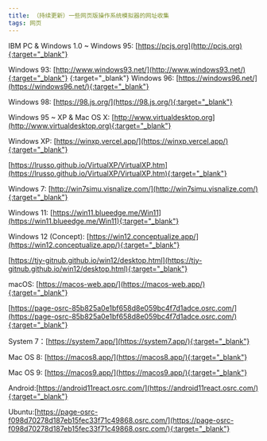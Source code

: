 ```yaml
---
title: （持续更新）一些网页版操作系统模拟器的网址收集
tags: 网页
---
```


IBM PC & Windows 1.0 ~ Windows 95: [https://pcjs.org](http://pcjs.org){:target="_blank"}

Windows 93: [http://www.windows93.net/](http://www.windows93.net/){:target="_blank"}
{:target="_blank"}
Windows 96: [https://windows96.net/](https://windows96.net/){:target="_blank"}

Windows 98: [https://98.js.org/](https://98.js.org/){:target="_blank"}

Windows 95 ~ XP & Mac OS X: [http://www.virtualdesktop.org](http://www.virtualdesktop.org){:target="_blank"}

Windows XP: [https://winxp.vercel.app/](https://winxp.vercel.app/){:target="_blank"}

[https://lrusso.github.io/VirtualXP/VirtualXP.htm](https://lrusso.github.io/VirtualXP/VirtualXP.htm){:target="_blank"}

Windows 7: [http://win7simu.visnalize.com/](http://win7simu.visnalize.com/){:target="_blank"}

Windows 11: [https://win11.blueedge.me/Win11](https://win11.blueedge.me/Win11){:target="_blank"}

Windows 12 (Concept): [https://win12.conceptualize.app/](https://win12.conceptualize.app/){:target="_blank"}

[https://tjy-gitnub.github.io/win12/desktop.html](https://tjy-gitnub.github.io/win12/desktop.html){:target="_blank"}

macOS: [https://macos-web.app/](https://macos-web.app/){:target="_blank"}

[https://page-osrc-85b825a0e1bf658d8e059bc4f7d1adce.osrc.com/](https://page-osrc-85b825a0e1bf658d8e059bc4f7d1adce.osrc.com/){:target="_blank"}

System 7：[https://system7.app/](https://system7.app/){:target="_blank"}

Mac OS 8: [https://macos8.app/](https://macos8.app/){:target="_blank"}

Mac OS 9: [https://macos9.app/](https://macos9.app/){:target="_blank"}

Android:[https://android11react.osrc.com/](https://android11react.osrc.com/){:target="_blank"}

Ubuntu:[https://page-osrc-f098d70278d187eb15fec33f71c49868.osrc.com/](https://page-osrc-f098d70278d187eb15fec33f71c49868.osrc.com/){:target="_blank"}

